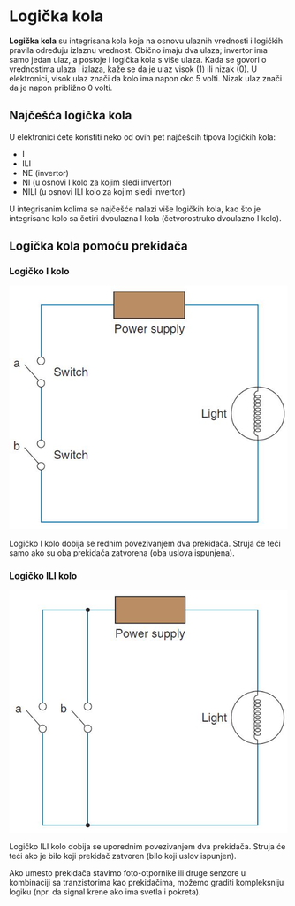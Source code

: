 # Logička kola

**Logička kola** su integrisana kola koja na osnovu ulaznih vrednosti i logičkih pravila određuju izlaznu vrednost. Obično imaju dva ulaza; invertor ima samo jedan ulaz, a postoje i logička kola s više ulaza. Kada se govori o vrednostima ulaza i izlaza, kaže se da je ulaz visok (1) ili nizak (0). U elektronici, visok ulaz znači da kolo ima napon oko 5 volti. Nizak ulaz znači da je napon približno 0 volti.

## Najčešća logička kola

U elektronici ćete koristiti neko od ovih pet najčešćih tipova logičkih kola: 
- I
- ILI 
- NE (invertor) 
- NI (u osnovi I kolo za kojim sledi invertor) 
- NILI (u osnovi ILI kolo za kojim sledi invertor)

U integrisanim kolima se najčešće nalazi više logičkih kola, kao što je integrisano kolo sa četiri dvoulazna I kola (četvorostruko dvoulazno I kolo).

## Logička kola pomoću prekidača

### Logičko I kolo

![](slike/i-kolo.jpg)

Logičko I kolo dobija se rednim povezivanjem dva prekidača. Struja će teći samo ako su oba prekidača zatvorena (oba uslova ispunjena).

### Logičko ILI kolo

![](slike/ili-kolo.jpg)

Logičko ILI kolo dobija se uporednim povezivanjem dva prekidača. Struja će teći ako je bilo koji prekidač zatvoren (bilo koji uslov ispunjen).

Ako umesto prekidača stavimo foto-otpornike ili druge senzore u kombinaciji sa tranzistorima kao prekidačima, možemo graditi kompleksniju logiku (npr. da signal krene ako ima svetla i pokreta).

